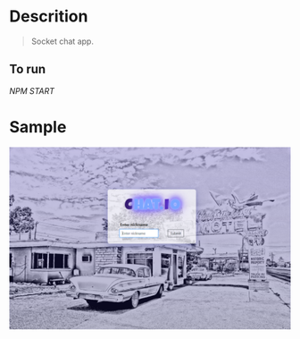 # Descrition

> Socket chat app.

## To run

_NPM START_

# Sample

![Sample](/src/assets/sampleIMG.png)
